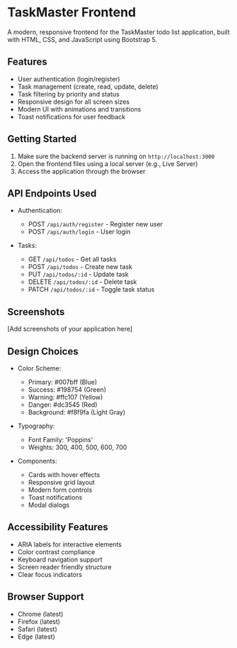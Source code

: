 # TaskMaster Frontend

A modern, responsive frontend for the TaskMaster todo list application, built with HTML, CSS, and JavaScript using Bootstrap 5.

## Features

- User authentication (login/register)
- Task management (create, read, update, delete)
- Task filtering by priority and status
- Responsive design for all screen sizes
- Modern UI with animations and transitions
- Toast notifications for user feedback

## Getting Started

1. Make sure the backend server is running on `http://localhost:3000`
2. Open the frontend files using a local server (e.g., Live Server)
3. Access the application through the browser

## API Endpoints Used

- Authentication:
  - POST `/api/auth/register` - Register new user
  - POST `/api/auth/login` - User login

- Tasks:
  - GET `/api/todos` - Get all tasks
  - POST `/api/todos` - Create new task
  - PUT `/api/todos/:id` - Update task
  - DELETE `/api/todos/:id` - Delete task
  - PATCH `/api/todos/:id` - Toggle task status

## Screenshots

[Add screenshots of your application here]

## Design Choices

- Color Scheme:
  - Primary: #007bff (Blue)
  - Success: #198754 (Green)
  - Warning: #ffc107 (Yellow)
  - Danger: #dc3545 (Red)
  - Background: #f8f9fa (Light Gray)

- Typography:
  - Font Family: 'Poppins'
  - Weights: 300, 400, 500, 600, 700

- Components:
  - Cards with hover effects
  - Responsive grid layout
  - Modern form controls
  - Toast notifications
  - Modal dialogs

## Accessibility Features

- ARIA labels for interactive elements
- Color contrast compliance
- Keyboard navigation support
- Screen reader friendly structure
- Clear focus indicators

## Browser Support

- Chrome (latest)
- Firefox (latest)
- Safari (latest)
- Edge (latest)